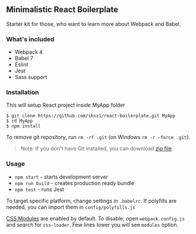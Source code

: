 ## Minimalistic React Boilerplate

Starter kit for those, who want to learn more about Webpack and Babel.

### What's included

* Webpack 4
* Babel 7
* Eslint
* Jest
* Sass support

### Installation

This will setup React project inside MyApp folder

```shell
$ git clone https://github.com/iksz1/react-boilerplate.git MyApp
$ cd MyApp
$ npm install
```

To remove git repository, run `rm -rf .git` (on Windows `rm -r -force .git`).

> Note: If you don't have Git installed, you can download [zip file](https://github.com/iksz1/react-boilerplate/archive/master.zip).

### Usage

* `npm start` - starts development server
* `npm run build` - creates production ready bundle
* `npm test` - runs Jest

To target specific platform, change settings in `.babelrc`. If polyfills are needed, you can import them in `config/polyfills.js`

[CSS Modules](https://github.com/css-modules/css-modules) are enabled by default. To disable, open `webpack.config.js` and search for `css-loader`. Few lines lower you will see `modules` option.

